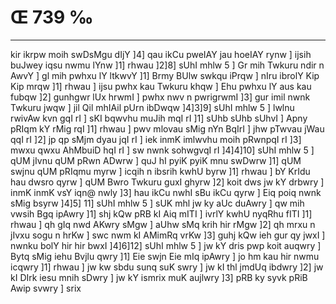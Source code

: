 # Œ 739 ‰
---
kir ikrpw moih swDsMgu dIjY ]4] qau ikCu pweIAY jau hoeIAY rynw ]
ijsih buJwey iqsu nwmu lYnw ]1] rhwau ]2]8] sUhI mhlw 5 ] Gr mih
Twkuru ndir n AwvY ] gl mih pwhxu lY ltkwvY ]1] Brmy BUlw swkqu
iPrqw ] nIru ibrolY Kip Kip mrqw ]1] rhwau ] ijsu pwhx kau Twkuru
khqw ] Ehu pwhxu lY aus kau fubqw ]2] gunhgwr lUx hrwmI ] pwhx
nwv n pwrigrwmI ]3] gur imil nwnk Twkuru jwqw ] jil Qil mhIAil
pUrn ibDwqw ]4]3]9] sUhI mhlw 5 ] lwlnu rwivAw kvn gqI rI ]
sKI bqwvhu muJih mqI rI ]1] sUhb sUhb sUhvI ] Apny pRIqm kY rMig
rqI ]1] rhwau ] pwv mlovau sMig nYn BqIrI ] jhw pTwvau jWau qqI rI
]2] jp qp sMjm dyau jqI rI ] iek inmK imlwvhu moih pRwnpqI rI
]3] mwxu qwxu AhMbuiD hqI rI ] sw nwnk sohwgvqI rI ]4]4]10] sUhI
mhlw 5 ] qUM jIvnu qUM pRwn ADwrw ] quJ hI pyiK pyiK mnu swDwrw ]1] qUM
swjnu qUM pRIqmu myrw ] icqih n ibsrih kwhU byrw ]1] rhwau ] bY KrIdu
hau dwsro qyrw ] qUM Bwro Twkuru guxI ghyrw ]2] koit dws jw kY drbwry ]
inmK inmK vsY iqn@ nwly ]3] hau ikCu nwhI sBu ikCu qyrw ] Eiq poiq
nwnk sMig bsyrw ]4]5] 11] sUhI mhlw 5 ] sUK mhl jw ky aUc duAwry
] qw mih vwsih Bgq ipAwry ]1] shj kQw pRB kI Aiq mITI ] ivrlY
kwhU nyqRhu fITI ]1] rhwau ] qh gIq nwd AKwry sMgw ] aUhw sMq krih
hir rMgw ]2] qh mrxu n jIvxu sogu n hrKw ] swc nwm kI AMimRq vrKw
]3] guhj kQw ieh gur qy jwxI ] nwnku bolY hir hir bwxI ]4]6]12]
sUhI mhlw 5 ] jw kY dris pwp koit auqwry ] Bytq sMig iehu Bvjlu qwry
]1] Eie swjn Eie mIq ipAwry ] jo hm kau hir nwmu icqwry ]1] rhwau
] jw kw sbdu sunq suK swry ] jw kI thl jmdUq ibdwry ]2] jw kI
DIrk iesu mnih sDwry ] jw kY ismrix muK aujlwry ]3] pRB ky syvk pRiB
Awip svwry ] srix
####
